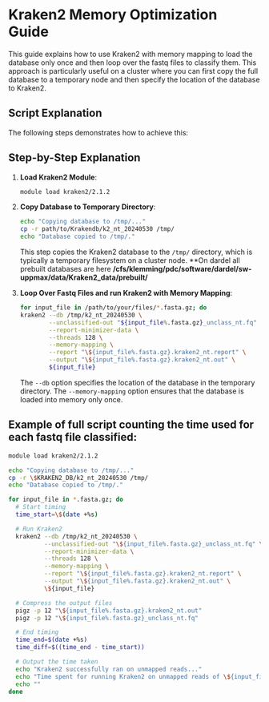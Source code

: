 # Kraken2 Memory Optimization Guide

This guide explains how to use Kraken2 with memory mapping to load the database only once and then loop over the fastq files to classify them. 
This approach is particularly useful on a cluster where you can first copy the full database to a temporary node and then specify the location of the database to Kraken2.

## Script Explanation

The following steps demonstrates how to achieve this:


## Step-by-Step Explanation

1. **Load Kraken2 Module**:
   ```bash
   module load kraken2/2.1.2
   ```

2. **Copy Database to Temporary Directory**:
   ```bash
   echo "Copying database to /tmp/..."
   cp -r path/to/Krakendb/k2_nt_20240530 /tmp/
   echo "Database copied to /tmp/."
   ```
   This step copies the Kraken2 database to the `/tmp/` directory, which is typically a temporary filesystem on a cluster node.
   **On dardel all prebuilt databases are here **/cfs/klemming/pdc/software/dardel/sw-uppmax/data/Kraken2_data/prebuilt/** 

4. **Loop Over Fastq Files and run Kraken2 with Memory Mapping**:
   ```bash
   for input_file in /path/to/your/files/*.fasta.gz; do
   kraken2 --db /tmp/k2_nt_20240530 \
           --unclassified-out "${input_file%.fasta.gz}_unclass_nt.fq" \
           --report-minimizer-data \
           --threads 128 \
           --memory-mapping \
           --report "\${input_file%.fasta.gz}.kraken2_nt.report" \
           --output "\${input_file%.fasta.gz}.kraken2_nt.out" \
           ${input_file}
   ```
   The `--db` option specifies the location of the database in the temporary directory. The `--memory-mapping` option ensures that the database is loaded into memory only once.


## Example of full script counting the time used for each fastq file classified: 
```bash
module load kraken2/2.1.2

echo "Copying database to /tmp/..."
cp -r \$KRAKEN2_DB/k2_nt_20240530 /tmp/
echo "Database copied to /tmp/."

for input_file in *.fasta.gz; do
  # Start timing
  time_start=\$(date +%s)

  # Run Kraken2
  kraken2 --db /tmp/k2_nt_20240530 \
          --unclassified-out "\${input_file%.fasta.gz}_unclass_nt.fq" \
          --report-minimizer-data \
          --threads 128 \
          --memory-mapping \
          --report "\${input_file%.fasta.gz}.kraken2_nt.report" \
          --output "\${input_file%.fasta.gz}.kraken2_nt.out" \
          \${input_file}

  # Compress the output files
  pigz -p 12 "\${input_file%.fasta.gz}.kraken2_nt.out"
  pigz -p 12 "\${input_file%.fasta.gz}_unclass_nt.fq"

  # End timing
  time_end=$(date +%s)
  time_diff=$((time_end - time_start))

  # Output the time taken
  echo "Kraken2 successfully ran on unmapped reads..."
  echo "Time spent for running Kraken2 on unmapped reads of \${input_file%.fasta.gz}: \$time_diff seconds"
  echo ""
done
```
